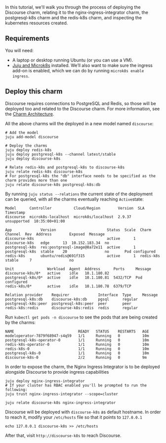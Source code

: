 In this tutorial, we'll walk you through the process of deploying the Discourse charm, relating it to the nginx-ingress-integrator charm, the postgresql-k8s charm and the redis-k8s charm, and inspecting the kubernetes resources created.

## Requirements

You will need:

* A laptop or desktop running Ubuntu (or you can use a VM).
* [Juju and Microk8s](https://juju.is/docs/olm/microk8s) installed. We’ll also want to make sure the ingress add-on is enabled, which we can do by running `microk8s enable ingress`.

## Deploy this charm

Discourse requires connections to PostgreSQL and Redis, so those will be deployed too and related to the Discourse charm. For more information, see the [Charm Architecture](https://charmhub.io/discourse-k8s/docs/charm-architecture).

All the above charms will the deployed in a new model named `discourse`:

```
# Add the model
juju add-model discourse

# Deploy the charms
juju deploy redis-k8s
juju deploy postgresql-k8s --channel latest/stable
juju deploy discourse-k8s

# Relate redis-k8s and postgresql-k8s to discourse-k8s
juju relate redis-k8s discourse-k8s
# For postgresql-k8s the "db" interface needs to be specified as the charm provides more than one
juju relate discourse-k8s postgresql-k8s:db

```

By running `juju status --relations` the current state of the deployment can be queried, with all the charms eventually reaching `Active`state:
```
Model      Controller          Cloud/Region        Version  SLA          Timestamp
discourse  microk8s-localhost  microk8s/localhost  2.9.37   unsupported  10:35:00+01:00

App             Version                       Status  Scale  Charm           Channel  Rev  Address        Exposed  Message
discourse-k8s                                 active      1  discourse-k8s   edge      13  10.152.183.34  no       
postgresql-k8s  res:postgresql-image@8a72e11  active      1  postgresql-k8s  stable    20                 no       Pod configured
redis-k8s       ubuntu/redis@691f315          active      1  redis-k8s       stable     7                 no       

Unit               Workload  Agent  Address      Ports     Message
discourse-k8s/0*   active    idle   10.1.180.82            
postgresql-k8s/0*  active    idle   10.1.180.81  5432/TCP  Pod configured
redis-k8s/0*       active    idle   10.1.180.78  6379/TCP  

Relation provider    Requirer             Interface  Type     Message
postgresql-k8s:db    discourse-k8s:db     pgsql      regular  
postgresql-k8s:peer  postgresql-k8s:peer  peer       peer     
redis-k8s:redis      discourse-k8s:redis  redis      regular  

```

Run `kubectl get pods -n discourse` to see the pods that are being created by the charms:
```
NAME                             READY   STATUS    RESTARTS   AGE
modeloperator-7879f68947-s4q59   1/1     Running   0          10m
postgresql-k8s-operator-0        1/1     Running   0          10m
redis-k8s-operator-0             1/1     Running   0          10m
redis-k8s-0                      1/1     Running   0          10m
postgresql-k8s-0                 1/1     Running   0          10m
discourse-k8s-0                  2/2     Running   0          9m

```

In order to expose the charm, the Nginx Ingress Integrator is to be deployed alongside Discourse to provide ingress capabilities

```
juju deploy nginx-ingress-integrator
# If your cluster has RBAC enabled you'll be prompted to run the following:
juju trust nginx-ingress-integrator --scope=cluster

juju relate discourse-k8s nginx-ingress-integrator
```

Discourse will be deployed with `discourse-k8s` as default hostname. In order to reach it, modify your `/etc/hosts` file so that it points to `127.0.0.1`

`echo 127.0.0.1 discourse-k8s >> /etc/hosts`

After that, visit `http://discourse-k8s` to reach Discourse.
